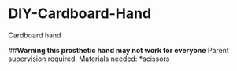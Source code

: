 # DIY-Cardboard-Hand
Cardboard hand

##**Warning this prosthetic hand may not work for everyone**
Parent supervision required.
Materials needed:
*scissors
